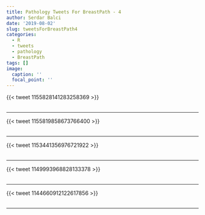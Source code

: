 ```yaml
---
title: Pathology Tweets For BreastPath - 4
author: Serdar Balci
date: '2019-08-02'
slug: tweetsForBreastPath4
categories:
  - R
  - tweets
  - pathology
  - BreastPath
tags: []
image:
  caption: ''
  focal_point: ''
---
```



{{< tweet 1155828141283258369 >}}
<br>
<br>
<hr>
{{< tweet 1155819858673766400 >}}
<br>
<br>
<hr>
{{< tweet 1153441356976721922 >}}
<br>
<br>
<hr>
{{< tweet 1149993968828133378 >}}
<br>
<br>
<hr>
{{< tweet 1144660912122617856 >}}
<br>
<br>
<hr>
